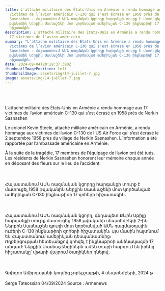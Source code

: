 ```yaml
---
title: L’attaché militaire des États-Unis en Arménie a rendu hommage aux 17
  victimes de l’avion américain C-130 qui s’est écrasé en 1958 près de Nerkin
  Sasnashen - Հայաստանում ԱՄՆ ռազմական կցորդը հարգանքի տուրք է մատուցել 1958
  թվականին Ներքին Սասնաշենի մոտ կործանված ամերիկյան C-130 ինքնաթիռի 17 զոհերի
  հիշատակին
description: L’attaché militaire des États-Unis en Arménie a rendu hommage aux
  17 victimes de l’avion américain
summary: "L’attaché militaire des États-Unis en Arménie a rendu hommage aux 17
  victimes de l’avion américain C-130 qui s’est écrasé en 1958 près de Nerkin
  Sasnashen - Հայաստանում ԱՄՆ ռազմական կցորդը հարգանքի տուրք է մատուցել 1958
  թվականին Ներքին Սասնաշենի մոտ կործանված ամերիկյան C-130 ինքնաթիռի 17 զոհերի
  հիշատակին. "
date: 2024-09-04T20:29:37.390Z
thumbnailImagePosition: left
thumbnailImage: assets/img/14-juillet-7.jpg
image: assets/img/14-juillet-7.jpg
---
```

\
\
\
L’attaché militaire des États-Unis en Arménie a rendu hommage aux 17 victimes de l’avion américain C-130 qui s’est écrasé en 1958 près de Nerkin Sasnashen



Le colonel Kevin Steele, attaché militaire américain en Arménie, a rendu hommage aux victimes de l’avion C-130 de l’US Air Force qui s’est écrasé le 2 septembre 1958 près du village de Nerkin Sasnashen. L’information a été rapportée par l’ambassade américaine en Arménie.

À la suite de la tragédie, 17 membres de l’équipage de l’avion ont été tués. Les résidents de Nerkin Sasnashen honorent leur mémoire chaque année en déposant des fleurs sur le lieu de l’accident.\
\
\
\
Հայաստանում ԱՄՆ ռազմական կցորդը հարգանքի տուրք է մատուցել 1958 թվականին Ներքին Սասնաշենի մոտ կործանված ամերիկյան C-130 ինքնաթիռի 17 զոհերի հիշատակին.\
\
\
\
Հայաստանում ԱՄՆ ռազմական կցորդ, գնդապետ Քևին Սթիլը հարգանքի տուրք մատուցեց 1958 թվականի սեպտեմբերի 2-ին Ներքին Սասնաշեն գյուղի մոտ կործանված ԱՄՆ ռազմաօդային ուժերի C-130 ինքնաթիռի զոհերի հիշատակին։ Այս մասին հայտնում են Հայաստանում ամերիկյան դեսպանատնից։\
Ողբերգության հետեւանքով զոհվել է ինքնաթիռի անձնակազմի 17 անդամ։ Ներքին Սասնաշենցիներն ամեն տարի հարգում են իրենց հիշատակը՝ վթարի վայրում ծաղիկներ դնելով։\
\
\
\
Գրիգոր Ամիրզայանի կողմից չորեքշաբթի, 4 սեպտեմբերի, 2024 թ\
\
Serge Tateossian 04/09/2024 Source : Armenews